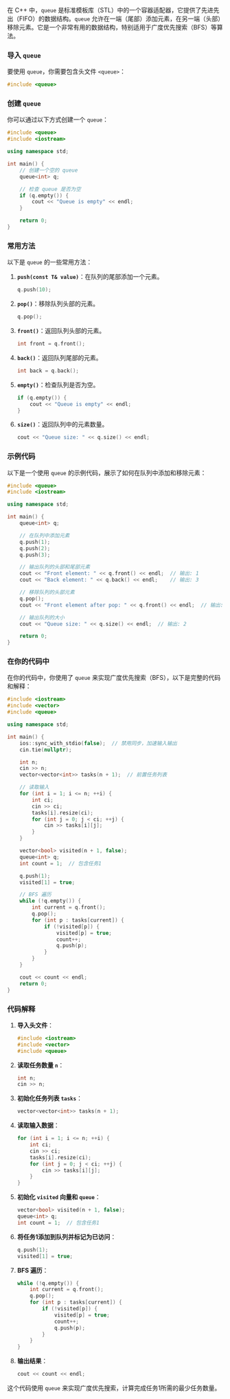 在 C++ 中，`queue` 是标准模板库（STL）中的一个容器适配器，它提供了先进先出（FIFO）的数据结构。`queue` 允许在一端（尾部）添加元素，在另一端（头部）移除元素。它是一个非常有用的数据结构，特别适用于广度优先搜索（BFS）等算法。

### 导入 `queue`
要使用 `queue`，你需要包含头文件 `<queue>`：
```cpp
#include <queue>
```

### 创建 `queue`
你可以通过以下方式创建一个 `queue`：
```cpp
#include <queue>
#include <iostream>

using namespace std;

int main() {
    // 创建一个空的 queue
    queue<int> q;

    // 检查 queue 是否为空
    if (q.empty()) {
        cout << "Queue is empty" << endl;
    }

    return 0;
}
```

### 常用方法
以下是 `queue` 的一些常用方法：

1. **`push(const T& value)`**：在队列的尾部添加一个元素。
   ```cpp
   q.push(10);
   ```

2. **`pop()`**：移除队列头部的元素。
   ```cpp
   q.pop();
   ```

3. **`front()`**：返回队列头部的元素。
   ```cpp
   int front = q.front();
   ```

4. **`back()`**：返回队列尾部的元素。
   ```cpp
   int back = q.back();
   ```

5. **`empty()`**：检查队列是否为空。
   ```cpp
   if (q.empty()) {
       cout << "Queue is empty" << endl;
   }
   ```

6. **`size()`**：返回队列中的元素数量。
   ```cpp
   cout << "Queue size: " << q.size() << endl;
   ```

### 示例代码
以下是一个使用 `queue` 的示例代码，展示了如何在队列中添加和移除元素：

```cpp
#include <queue>
#include <iostream>

using namespace std;

int main() {
    queue<int> q;

    // 在队列中添加元素
    q.push(1);
    q.push(2);
    q.push(3);

    // 输出队列的头部和尾部元素
    cout << "Front element: " << q.front() << endl;  // 输出: 1
    cout << "Back element: " << q.back() << endl;    // 输出: 3

    // 移除队列的头部元素
    q.pop();
    cout << "Front element after pop: " << q.front() << endl;  // 输出: 2

    // 输出队列的大小
    cout << "Queue size: " << q.size() << endl;  // 输出: 2

    return 0;
}
```

### 在你的代码中
在你的代码中，你使用了 `queue` 来实现广度优先搜索（BFS），以下是完整的代码和解释：

```cpp
#include <iostream>
#include <vector>
#include <queue>

using namespace std;

int main() {
    ios::sync_with_stdio(false);  // 禁用同步，加速输入输出
    cin.tie(nullptr);

    int n;
    cin >> n;
    vector<vector<int>> tasks(n + 1);  // 前置任务列表

    // 读取输入
    for (int i = 1; i <= n; ++i) {
        int ci;
        cin >> ci;
        tasks[i].resize(ci);
        for (int j = 0; j < ci; ++j) {
            cin >> tasks[i][j];
        }
    }

    vector<bool> visited(n + 1, false);
    queue<int> q;
    int count = 1;  // 包含任务1

    q.push(1);
    visited[1] = true;

    // BFS 遍历
    while (!q.empty()) {
        int current = q.front();
        q.pop();
        for (int p : tasks[current]) {
            if (!visited[p]) {
                visited[p] = true;
                count++;
                q.push(p);
            }
        }
    }

    cout << count << endl;
    return 0;
}
```

### 代码解释
1. **导入头文件**：
   ```cpp
   #include <iostream>
   #include <vector>
   #include <queue>
   ```

2. **读取任务数量 `n`**：
   ```cpp
   int n;
   cin >> n;
   ```

3. **初始化任务列表 `tasks`**：
   ```cpp
   vector<vector<int>> tasks(n + 1);
   ```

4. **读取输入数据**：
   ```cpp
   for (int i = 1; i <= n; ++i) {
       int ci;
       cin >> ci;
       tasks[i].resize(ci);
       for (int j = 0; j < ci; ++j) {
           cin >> tasks[i][j];
       }
   }
   ```

5. **初始化 `visited` 向量和 `queue`**：
   ```cpp
   vector<bool> visited(n + 1, false);
   queue<int> q;
   int count = 1;  // 包含任务1
   ```

6. **将任务1添加到队列并标记为已访问**：
   ```cpp
   q.push(1);
   visited[1] = true;
   ```

7. **BFS 遍历**：
   ```cpp
   while (!q.empty()) {
       int current = q.front();
       q.pop();
       for (int p : tasks[current]) {
           if (!visited[p]) {
               visited[p] = true;
               count++;
               q.push(p);
           }
       }
   }
   ```

8. **输出结果**：
   ```cpp
   cout << count << endl;
   ```

这个代码使用 `queue` 来实现广度优先搜索，计算完成任务1所需的最少任务数量。